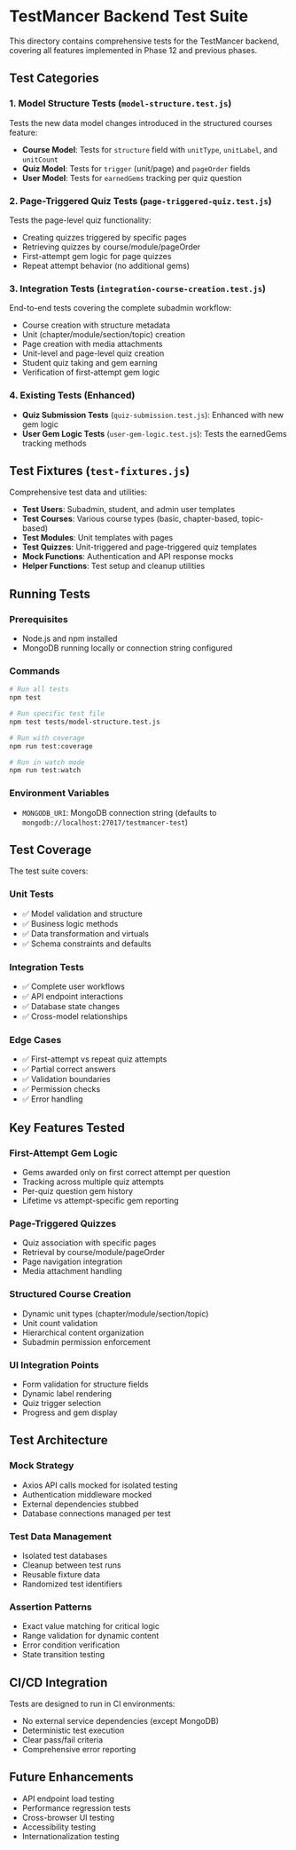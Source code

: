 # TestMancer Backend Test Suite

This directory contains comprehensive tests for the TestMancer backend, covering all features implemented in Phase 12 and previous phases.

## Test Categories

### 1. Model Structure Tests (`model-structure.test.js`)
Tests the new data model changes introduced in the structured courses feature:

- **Course Model**: Tests for `structure` field with `unitType`, `unitLabel`, and `unitCount`
- **Quiz Model**: Tests for `trigger` (unit/page) and `pageOrder` fields
- **User Model**: Tests for `earnedGems` tracking per quiz question

### 2. Page-Triggered Quiz Tests (`page-triggered-quiz.test.js`)
Tests the page-level quiz functionality:

- Creating quizzes triggered by specific pages
- Retrieving quizzes by course/module/pageOrder
- First-attempt gem logic for page quizzes
- Repeat attempt behavior (no additional gems)

### 3. Integration Tests (`integration-course-creation.test.js`)
End-to-end tests covering the complete subadmin workflow:

- Course creation with structure metadata
- Unit (chapter/module/section/topic) creation
- Page creation with media attachments
- Unit-level and page-level quiz creation
- Student quiz taking and gem earning
- Verification of first-attempt gem logic

### 4. Existing Tests (Enhanced)
- **Quiz Submission Tests** (`quiz-submission.test.js`): Enhanced with new gem logic
- **User Gem Logic Tests** (`user-gem-logic.test.js`): Tests the earnedGems tracking methods

## Test Fixtures (`test-fixtures.js`)

Comprehensive test data and utilities:

- **Test Users**: Subadmin, student, and admin user templates
- **Test Courses**: Various course types (basic, chapter-based, topic-based)
- **Test Modules**: Unit templates with pages
- **Test Quizzes**: Unit-triggered and page-triggered quiz templates
- **Mock Functions**: Authentication and API response mocks
- **Helper Functions**: Test setup and cleanup utilities

## Running Tests

### Prerequisites
- Node.js and npm installed
- MongoDB running locally or connection string configured

### Commands

```bash
# Run all tests
npm test

# Run specific test file
npm test tests/model-structure.test.js

# Run with coverage
npm run test:coverage

# Run in watch mode
npm run test:watch
```

### Environment Variables
- `MONGODB_URI`: MongoDB connection string (defaults to `mongodb://localhost:27017/testmancer-test`)

## Test Coverage

The test suite covers:

### Unit Tests
- ✅ Model validation and structure
- ✅ Business logic methods
- ✅ Data transformation and virtuals
- ✅ Schema constraints and defaults

### Integration Tests
- ✅ Complete user workflows
- ✅ API endpoint interactions
- ✅ Database state changes
- ✅ Cross-model relationships

### Edge Cases
- ✅ First-attempt vs repeat quiz attempts
- ✅ Partial correct answers
- ✅ Validation boundaries
- ✅ Permission checks
- ✅ Error handling

## Key Features Tested

### First-Attempt Gem Logic
- Gems awarded only on first correct attempt per question
- Tracking across multiple quiz attempts
- Per-quiz question gem history
- Lifetime vs attempt-specific gem reporting

### Page-Triggered Quizzes
- Quiz association with specific pages
- Retrieval by course/module/pageOrder
- Page navigation integration
- Media attachment handling

### Structured Course Creation
- Dynamic unit types (chapter/module/section/topic)
- Unit count validation
- Hierarchical content organization
- Subadmin permission enforcement

### UI Integration Points
- Form validation for structure fields
- Dynamic label rendering
- Quiz trigger selection
- Progress and gem display

## Test Architecture

### Mock Strategy
- Axios API calls mocked for isolated testing
- Authentication middleware mocked
- External dependencies stubbed
- Database connections managed per test

### Test Data Management
- Isolated test databases
- Cleanup between test runs
- Reusable fixture data
- Randomized test identifiers

### Assertion Patterns
- Exact value matching for critical logic
- Range validation for dynamic content
- Error condition verification
- State transition testing

## CI/CD Integration

Tests are designed to run in CI environments:
- No external service dependencies (except MongoDB)
- Deterministic test execution
- Clear pass/fail criteria
- Comprehensive error reporting

## Future Enhancements

- API endpoint load testing
- Performance regression tests
- Cross-browser UI testing
- Accessibility testing
- Internationalization testing
